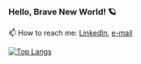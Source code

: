 ### Hello, Brave New World! 🪐

<!--
**r-mura/r-mura** is a ✨ _special_ ✨ repository because its `README.md` (this file) appears on your GitHub profile.

Here are some ideas to get you started:

- 🔭 I’m currently working on ...
- 🌱 I’m currently learning ...
- 👯 I’m looking to collaborate on ...
- 🤔 I’m looking for help with ...
- 💬 Ask me about ...
- 📫 How to reach me: [LinkedIn](https://www.linkedin.com/in/riccardo-mura-2b4b426a/), [personal mail](riccardo_mura@yahoo.com)
- 😄 Pronouns: ...
- ⚡ Fun fact: ...
-->
📫 How to reach me: [LinkedIn](https://www.linkedin.com/in/riccardo-mura-v1/), [e-mail](mailto:riccardo_mura@yahoo.com)

<!--[![Anurag's GitHub stats](https://github-readme-stats.vercel.app/api?username=cowuake&include_all_commits=true&count_private=true&show_icons=true&theme=calm)](https://github.com/anuraghazra/github-readme-stats)-->
[![Top Langs](https://github-readme-stats.vercel.app/api/top-langs/?username=cowuake&layout=compact&langs_count=8&theme=calm&hide=HTML,Gnuplot)](https://github.com/anuraghazra/github-readme-stats)

